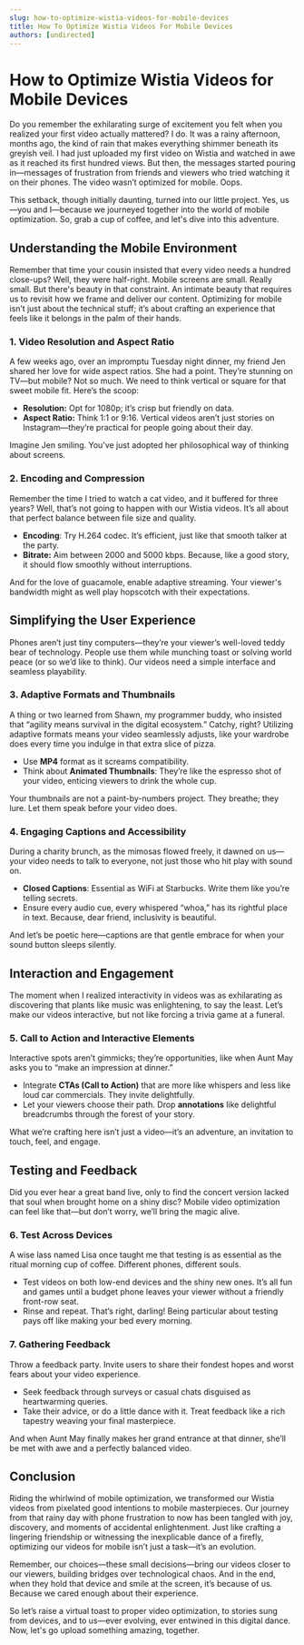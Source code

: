 ```yaml
---
slug: how-to-optimize-wistia-videos-for-mobile-devices
title: How To Optimize Wistia Videos For Mobile Devices
authors: [undirected]
---
```



# How to Optimize Wistia Videos for Mobile Devices

Do you remember the exhilarating surge of excitement you felt when you realized your first video actually mattered? I do. It was a rainy afternoon, months ago, the kind of rain that makes everything shimmer beneath its greyish veil. I had just uploaded my first video on Wistia and watched in awe as it reached its first hundred views. But then, the messages started pouring in—messages of frustration from friends and viewers who tried watching it on their phones. The video wasn’t optimized for mobile. Oops. 

This setback, though initially daunting, turned into our little project. Yes, us—you and I—because we journeyed together into the world of mobile optimization. So, grab a cup of coffee, and let's dive into this adventure.

## Understanding the Mobile Environment

Remember that time your cousin insisted that every video needs a hundred close-ups? Well, they were half-right. Mobile screens are small. Really small. But there's beauty in that constraint. An intimate beauty that requires us to revisit how we frame and deliver our content. Optimizing for mobile isn’t just about the technical stuff; it’s about crafting an experience that feels like it belongs in the palm of their hands.

### 1. **Video Resolution and Aspect Ratio**

A few weeks ago, over an impromptu Tuesday night dinner, my friend Jen shared her love for wide aspect ratios. She had a point. They’re stunning on TV—but mobile? Not so much. We need to think vertical or square for that sweet mobile fit. Here’s the scoop:

- **Resolution:** Opt for 1080p; it’s crisp but friendly on data.
- **Aspect Ratio:** Think 1:1 or 9:16. Vertical videos aren’t just stories on Instagram—they’re practical for people going about their day.

Imagine Jen smiling. You’ve just adopted her philosophical way of thinking about screens.

### 2. **Encoding and Compression**

Remember the time I tried to watch a cat video, and it buffered for three years? Well, that’s not going to happen with our Wistia videos. It’s all about that perfect balance between file size and quality.

- **Encoding**: Try H.264 codec. It’s efficient, just like that smooth talker at the party.
- **Bitrate:** Aim between 2000 and 5000 kbps. Because, like a good story, it should flow smoothly without interruptions.

And for the love of guacamole, enable adaptive streaming. Your viewer's bandwidth might as well play hopscotch with their expectations.

## Simplifying the User Experience

Phones aren’t just tiny computers—they’re your viewer’s well-loved teddy bear of technology. People use them while munching toast or solving world peace (or so we’d like to think). Our videos need a simple interface and seamless playability.

### 3. **Adaptive Formats and Thumbnails**

A thing or two learned from Shawn, my programmer buddy, who insisted that “agility means survival in the digital ecosystem.” Catchy, right? Utilizing adaptive formats means your video seamlessly adjusts, like your wardrobe does every time you indulge in that extra slice of pizza.

- Use **MP4** format as it screams compatibility.
- Think about **Animated Thumbnails**: They’re like the espresso shot of your video, enticing viewers to drink the whole cup.

Your thumbnails are not a paint-by-numbers project. They breathe; they lure. Let them speak before your video does.

### 4. **Engaging Captions and Accessibility**

During a charity brunch, as the mimosas flowed freely, it dawned on us—your video needs to talk to everyone, not just those who hit play with sound on.

- **Closed Captions**: Essential as WiFi at Starbucks. Write them like you’re telling secrets.
- Ensure every audio cue, every whispered “whoa,” has its rightful place in text. Because, dear friend, inclusivity is beautiful.

And let’s be poetic here—captions are that gentle embrace for when your sound button sleeps silently.

## Interaction and Engagement 

The moment when I realized interactivity in videos was as exhilarating as discovering that plants like music was enlightening, to say the least. Let’s make our videos interactive, but not like forcing a trivia game at a funeral.

### 5. **Call to Action and Interactive Elements**

Interactive spots aren’t gimmicks; they’re opportunities, like when Aunt May asks you to “make an impression at dinner.” 

- Integrate **CTAs (Call to Action)** that are more like whispers and less like loud car commercials. They invite delightfully.
- Let your viewers choose their path. Drop **annotations** like delightful breadcrumbs through the forest of your story.

What we’re crafting here isn’t just a video—it’s an adventure, an invitation to touch, feel, and engage.

## Testing and Feedback

Did you ever hear a great band live, only to find the concert version lacked that soul when brought home on a shiny disc? Mobile video optimization can feel like that—but don’t worry, we’ll bring the magic alive.

### 6. **Test Across Devices**

A wise lass named Lisa once taught me that testing is as essential as the ritual morning cup of coffee. Different phones, different souls.

- Test videos on both low-end devices and the shiny new ones. It’s all fun and games until a budget phone leaves your viewer without a friendly front-row seat.
- Rinse and repeat. That’s right, darling! Being particular about testing pays off like making your bed every morning.

### 7. **Gathering Feedback**

Throw a feedback party. Invite users to share their fondest hopes and worst fears about your video experience.

- Seek feedback through surveys or casual chats disguised as heartwarming queries.
- Take their advice, or do a little dance with it. Treat feedback like a rich tapestry weaving your final masterpiece.

And when Aunt May finally makes her grand entrance at that dinner, she’ll be met with awe and a perfectly balanced video.

## Conclusion

Riding the whirlwind of mobile optimization, we transformed our Wistia videos from pixelated good intentions to mobile masterpieces. Our journey from that rainy day with phone frustration to now has been tangled with joy, discovery, and moments of accidental enlightenment. Just like crafting a lingering friendship or witnessing the inexplicable dance of a firefly, optimizing our videos for mobile isn’t just a task—it’s an evolution.

Remember, our choices—these small decisions—bring our videos closer to our viewers, building bridges over technological chaos. And in the end, when they hold that device and smile at the screen, it’s because of us. Because we cared enough about their experience.

So let’s raise a virtual toast to proper video optimization, to stories sung from devices, and to us—ever evolving, ever entwined in this digital dance. Now, let's go upload something amazing, together.

